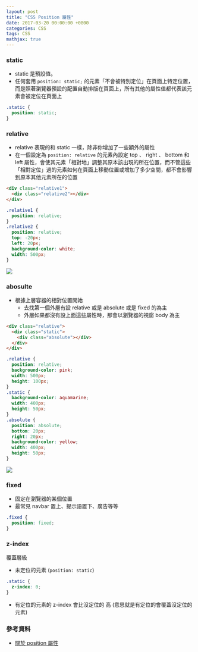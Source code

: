 ```yaml
---
layout: post
title: "CSS Position 屬性"
date: 2017-03-20 00:00:00 +0800
categories: CSS
tags: CSS
mathjax: true
---
```


### static

- static 是預設值。
- 任何套用 `position: static;` 的元素「不會被特別定位」在頁面上特定位置，而是照著瀏覽器預設的配置自動排版在頁面上，所有其他的屬性值都代表該元素會被定位在頁面上

```css
.static {
  position: static;
}
```

### relative

- relative 表現的和 static 一樣，除非你增加了一些額外的屬性
- 在一個設定為 `position: relative` 的元素內設定 top 、 right 、 bottom 和 left 屬性，會使其元素「相對地」調整其原本該出現的所在位置，而不管這些「相對定位」過的元素如何在頁面上移動位置或增加了多少空間，都不會影響到原本其他元素所在的位置

```html
<div class="relative1">
  <div class="relative2"></div>
</div>
```

```css
.relative1 {
  position: relative;
}
.relative2 {
  position: relative;
  top: -20px;
  left: 20px;
  background-color: white;
  width: 500px;
}
```

![](https://i.imgur.com/l9iRDeC.png)

### abosulte

- 根據上層容器的相對位置開始
  - 去找第一個外層有設 relative 或是 absolute 或是 fixed 的為主
  - 外層如果都沒有設上面這些屬性時，那會以瀏覽器的視窗 body 為主

```html
<div class="relative">
  <div class="static">
    <div class="absolute"></div>
  </div>
</div>
```

```css
.relative {
  position: relative;
  background-color: pink;
  width: 500px;
  height: 100px;
}
.static {
  background-color: aquamarine;
  width: 400px;
  height: 50px;
}
.absolute {
  position: absolute;
  bottom: 20px;
  right: 20px;
  background-color: yellow;
  width: 400px;
  height: 50px;
}
```

![](https://i.imgur.com/2Qf94Xj.png)

### fixed

- 固定在瀏覽器的某個位置
- 最常見 navbar 置上、提示語置下、廣告等等

```css
.fixed {
  position: fixed;
}
```

### z-index

覆蓋層級

- 未定位的元素 (`position: static`)

```css
.static {
  z-index: 0;
}
```

- 有定位的元素的 z-index 會比沒定位的 高 (意思就是有定位的會覆蓋沒定位的元素)

### 參考資料

- [關於 position 屬性](http://zh-tw.learnlayout.com/position.html)
